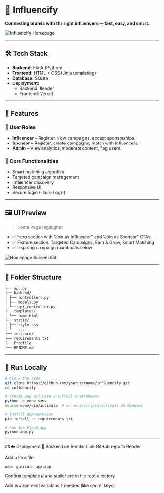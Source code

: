 # 🎯 Influencify

**Connecting brands with the right influencers — fast, easy, and smart.**

![Influencify Homepage](.homepage.png)

---

## 🛠️ Tech Stack

- **Backend:** Flask (Python)
- **Frontend:** HTML + CSS (Jinja templating)
- **Database:** SQLite
- **Deployment:**
  - Backend: Render
  - Frontend: Vercel

---

## 🚀 Features

### 👤 User Roles
- **Influencer** – Register, view campaigns, accept sponsorships.
- **Sponsor** – Register, create campaigns, match with influencers.
- **Admin** – View analytics, moderate content, flag users.

### 🎯 Core Functionalities
- Smart matching algorithm
- Targeted campaign management
- Influencer discovery
- Responsive UI
- Secure login (Flask-Login)

---

## 🖼️ UI Preview

> Home Page Highlights:

- ✅ Hero section with "Join as Influencer" and "Join as Sponsor" CTAs
- ✅ Feature section: Targeted Campaigns, Earn & Grow, Smart Matching
- ✅ Inspiring campaign thumbnails below

![Homepage Screenshot](.homepage.png)

---

## 📂 Folder Structure
```bash
├── app.py
├── backend/
│ ├── controllers.py
│ ├── models.py
│ └── api_controller.py
├── templates/
│ └── home.html
├── static/
│ ├── style.css
│ └── ...
├── instance/
├── requirements.txt
├── Procfile
└── README.md
```
---

## 🧪 Run Locally

```bash
# Clone the repo
git clone https://github.com/yourusername/influencify.git
cd influencify

# Create and activate a virtual environment
python -m venv venv
source venv/bin/activate  # or venv\Scripts\activate on Windows

# Install dependencies
pip install -r requirements.txt

# Run the Flask app
python app.py
```
---
##☁️ Deployment
🔹 Backend on Render
Link GitHub repo to Render

Add a Procfile:
```bash
web: gunicorn app:app
```
Confirm templates/ and static/ are in the root directory

Add environment variables if needed (like secret keys)


